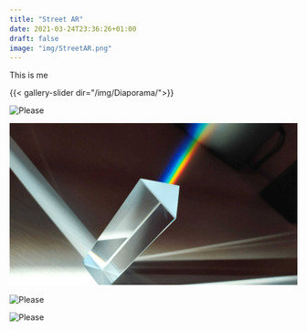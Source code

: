```yaml
---
title: "Street AR"
date: 2021-03-24T23:36:26+01:00
draft: false
image: "img/StreetAR.png"
---
```


<!---  

[![](https://img.youtube.com/vi/sd7jM1GwpIY/0.jpg)](https://www.youtube.com/watch?v=sd7jM1GwpIY)
[//]: # {{< slider-holder url1="https://img.youtube.com/vi/sd7jM1GwpIY/0.jpg" url2="https://img.youtube.com/vi/sd7jM1GwpIY/0.jpg" url3="https://img.youtube.com/vi/sd7jM1GwpIY/0.jpg" >}}

<link rel="stylesheet" type="text/css" media="all" href="test.css" />

-->

This is me

{{< gallery-slider dir="/img/Diaporama/">}}

![Please](/img/prism.jpg)

![Please](/images/prism.jpg)

![Please](/images/StreetAR.png)

![Please](/images/bla.png)